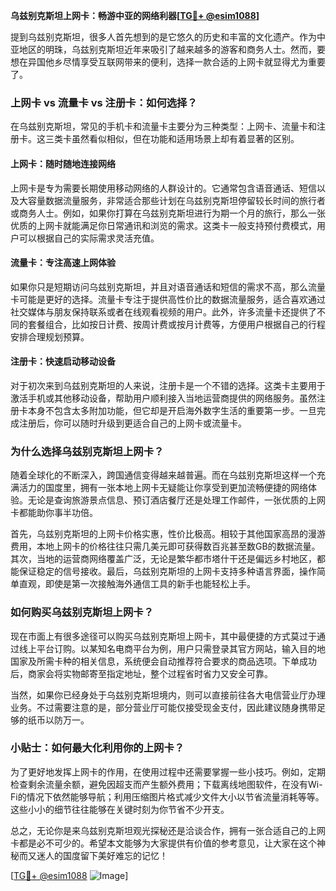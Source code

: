 **乌兹别克斯坦上网卡：畅游中亚的网络利器[[TG💪+ @esim1088](https://t.me/s/esim1088)]**

提到乌兹别克斯坦，很多人首先想到的是它悠久的历史和丰富的文化遗产。作为中亚地区的明珠，乌兹别克斯坦近年来吸引了越来越多的游客和商务人士。然而，要想在异国他乡尽情享受互联网带来的便利，选择一款合适的上网卡就显得尤为重要了。

### 上网卡 vs 流量卡 vs 注册卡：如何选择？

在乌兹别克斯坦，常见的手机卡和流量卡主要分为三种类型：上网卡、流量卡和注册卡。这三类卡虽然看似相似，但在功能和适用场景上却有着显著的区别。

#### 上网卡：随时随地连接网络

上网卡是专为需要长期使用移动网络的人群设计的。它通常包含语音通话、短信以及大容量数据流量服务，非常适合那些计划在乌兹别克斯坦停留较长时间的旅行者或商务人士。例如，如果你打算在乌兹别克斯坦进行为期一个月的旅行，那么一张优质的上网卡就能满足你日常通讯和浏览的需求。这类卡一般支持预付费模式，用户可以根据自己的实际需求灵活充值。

#### 流量卡：专注高速上网体验

如果你只是短期访问乌兹别克斯坦，并且对语音通话和短信的需求不高，那么流量卡可能是更好的选择。流量卡专注于提供高性价比的数据流量服务，适合喜欢通过社交媒体与朋友保持联系或者在线观看视频的用户。此外，许多流量卡还提供了不同的套餐组合，比如按日计费、按周计费或按月计费等，方便用户根据自己的行程安排合理规划预算。

#### 注册卡：快速启动移动设备

对于初次来到乌兹别克斯坦的人来说，注册卡是一个不错的选择。这类卡主要用于激活手机或其他移动设备，帮助用户顺利接入当地运营商提供的网络服务。虽然注册卡本身不包含太多附加功能，但它却是开启海外数字生活的重要第一步。一旦完成注册后，你可以随时升级到更适合自己的上网卡或流量卡。

### 为什么选择乌兹别克斯坦上网卡？

随着全球化的不断深入，跨国通信变得越来越普遍。而在乌兹别克斯坦这样一个充满活力的国度里，拥有一张本地上网卡无疑能让你享受到更加流畅便捷的网络体验。无论是查询旅游景点信息、预订酒店餐厅还是处理工作邮件，一张优质的上网卡都能助你事半功倍。

首先，乌兹别克斯坦的上网卡价格实惠，性价比极高。相较于其他国家高昂的漫游费用，本地上网卡的价格往往只需几美元即可获得数百兆甚至数GB的数据流量。其次，当地的运营商网络覆盖广泛，无论是繁华都市塔什干还是偏远乡村地区，都能保证稳定的信号接收。最后，乌兹别克斯坦的上网卡支持多种语言界面，操作简单直观，即使是第一次接触海外通信工具的新手也能轻松上手。

### 如何购买乌兹别克斯坦上网卡？

现在市面上有很多途径可以购买乌兹别克斯坦上网卡，其中最便捷的方式莫过于通过线上平台订购。以某知名电商平台为例，用户只需登录其官方网站，输入目的地国家及所需卡种的相关信息，系统便会自动推荐符合要求的商品选项。下单成功后，商家会将实物邮寄至指定地址，整个过程省时省力又安全可靠。

当然，如果你已经身处于乌兹别克斯坦境内，则可以直接前往各大电信营业厅办理业务。不过需要注意的是，部分营业厅可能仅接受现金支付，因此建议随身携带足够的纸币以防万一。

### 小贴士：如何最大化利用你的上网卡？

为了更好地发挥上网卡的作用，在使用过程中还需要掌握一些小技巧。例如，定期检查剩余流量余额，避免因超支而产生额外费用；下载离线地图软件，在没有Wi-Fi的情况下依然能够导航；利用压缩图片格式减少文件大小以节省流量消耗等等。这些小小的细节往往能够在关键时刻为你节省不少开支。

总之，无论你是来乌兹别克斯坦观光探秘还是洽谈合作，拥有一张合适自己的上网卡都是必不可少的。希望本文能够为大家提供有价值的参考意见，让大家在这个神秘而又迷人的国度留下美好难忘的记忆！

[[TG💪+ @esim1088](https://t.me/s/esim1088) ![Image](https://i.postimg.cc/4NQfJmqS/Snipaste-2025-05-13-00-14-12.png)]